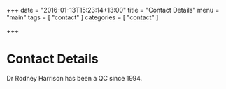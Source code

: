 +++
date = "2016-01-13T15:23:14+13:00"
title = "Contact Details"
menu = "main"
tags = [ "contact" ]
categories = [
  "contact"
]

+++

Contact Details
==================

Dr Rodney Harrison has been a QC since 1994.

